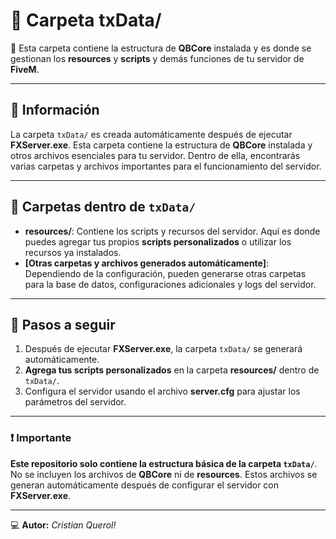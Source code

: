 # 📂 **Carpeta txData/**

🔧 Esta carpeta contiene la estructura de **QBCore** instalada y es donde se gestionan los **resources** y **scripts** y demás funciones de tu servidor de **FiveM**.

---

## 📜 **Información**  
La carpeta `txData/` es creada automáticamente después de ejecutar **FXServer.exe**. Esta carpeta contiene la estructura de **QBCore** instalada y otros archivos esenciales para tu servidor. Dentro de ella, encontrarás varias carpetas y archivos importantes para el funcionamiento del servidor.

---

## 📂 **Carpetas dentro de `txData/`**  

- **resources/**: Contiene los scripts y recursos del servidor. Aquí es donde puedes agregar tus propios **scripts personalizados** o utilizar los recursos ya instalados.
- **[Otras carpetas y archivos generados automáticamente]**: Dependiendo de la configuración, pueden generarse otras carpetas para la base de datos, configuraciones adicionales y logs del servidor.

---

## 🚀 **Pasos a seguir**  

1. Después de ejecutar **FXServer.exe**, la carpeta `txData/` se generará automáticamente.
2. **Agrega tus scripts personalizados** en la carpeta **resources/** dentro de `txData/`.
3. Configura el servidor usando el archivo **server.cfg** para ajustar los parámetros del servidor.

---

### ❗ **Importante**  
**Este repositorio solo contiene la estructura básica de la carpeta `txData/`**.  
No se incluyen los archivos de **QBCore** ni de **resources**. Estos archivos se generan automáticamente después de configurar el servidor con **FXServer.exe**.

---

💻 **Autor:** *Cristian Querol!*  
